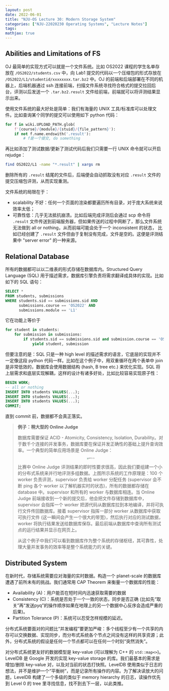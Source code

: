 ```yaml
---
layout: post
date: 2022-06-01
title: "NJU-OS Lecture 30: Modern Storage System"
categories: ["NJU-22020230 Operating Systems", "Lecture Notes"]
tags: 
mathjax: true
---
```


## Abilities and Limitations of FS

OJ 最简单的实现方式可以就是一个文件系统。比如 OS2022 课程的学生名单存放在 `/OS2022/students.csv` 中，向 Lab1 提交的代码以一个压缩包的形式存放在 `/OS2022/L1/studentid/xxxxxxxx.tar.bz2` 中。OJ 的前端和后端部署在不同的机器上，后端机器通过 ssh 连接前端，扫描文件系统寻找符合格式的提交拉回后台，评测以后发送一个 `.tar.bz2.result` 文件给前端，前端就可以将评测结果显示出来。<!-- more -->

使用文件系统的最大好处是简单：我们有海量的 UNIX 工具/标准库可以处理文件。比如查询某个同学的提交可以使用如下 python 代码：

```python
for f in wiki.UPLOAD_PATH.glob(
	f'{course}/{module}/{stuid}/{file_pattern}'):
    if not f.name.endswith('.result'):
        # f是一个提交, do something
```

再比如添加了测试数据/更新了测试代码后我们只需要一行 UNIX 命令就可以开启 rejudge：

```bash
find OS2022/L1 -name "*.result" | xargs rm
```

删除所有的 `.result` 结尾的文件后，后端便会自动抓取没有对应 `.result` 文件的提交压缩包评测，从而实现重测。

文件系统的局限在于：

* scalability 不好：任何一个页面的渲染都要遍历所有目录，对于庞大系统来说效率太低；
* 可靠性低：几乎无法抵抗崩溃。比如后端完成评测后会通过 scp 命令将 `.result` 文件传送到前端服务器，但如果传送的过程中网断了，那么文件系统无法做到 all or nothing，从而前端可能会处于一个 inconsistent 的状态， 比如已经创建了 `.result` 文件但由于复制没有完成，文件是空的。这便是评测结果中 "server error" 的一种来源。

## Relational Database

所有的数据都可以以二维表的形式存储在数据库内。Structured Query Language (SQL) 用于描述需求，数据库引擎负责将需求翻译成具体的实现。比如如下的 SQL 语句：

```sql
SELECT *
FROM students, submissions
WHERE students.sid == submissions.sid AND
	  submissions.course == 'OS2022' AND
	  submissions.module == 'L1'
```

它在功能上等价于

```python
for student in students:
    for submission in submissions:
        if students.sid == submissions.sid and submission.course == 'OS2022' and submissions.module == 'L1':
            yield student, submission
```

但要注意的是：SQL 只是一种 high level 的描述需求的语言，它底层的实现并不一定像这段 python 代码一样。比如在这个例子中，用双重循环在两个表单中 join 是非常低效的，数据库会使用数据结构 (hash, B tree etc.) 来优化实现。SQL 将上层需求和底层实现解耦，这样的设计有诸多好处，比如比较容易实现原子性：

```sql
BEGIN WORK;
-- all or nothing
INSERT INTO students VALUES(...);
INSERT INTO students VALUES(...);
INSERT INTO students VALUES(...);
COMMIT;
```

直到 commit 前，数据都不会真正落实。

> **例子：稍大型的 Online Judge**
>
> 数据库需要保证 ACID - Atomicity, Consistency, Isolation, Durability。对于数千个连接的并发事务，数据库要在保证并发正确性的基础上提升查询效率。一个典型的简单应用场景是 Online Judge：
>
> <center><img src="https://kristoff-starling.github.io/img/APIO-OJ.png" alt="APIO-OJ" style="zoom:33%;" /></center>
>
> 比赛中 Online Judge 评测结果的即时性要求很高，因此我们要组建一个小的分布式系统来并行地评测多组数据。上图所示系统的工作原理是：100 个 worker 负责评测，supervisor 负责给 worker 分配任务 (supervisor 会不断 ping 各个 worker 以了解机器实时的状态)，所有的数据都存储在 database 中。supervisor 和所有的 worker 与数据库相连。当 Online Judge 前端接收到一个新的提交后，他会把文件存储到数据库中，supervisor 会指挥一个 worker 把源代码从数据库拉到本地编译，并将可执行文件传回数据库。接着 supervisor 指挥一部分 worker 从数据库中获取可执行文件 (这一瞬间会产生一个很大的带宽)，然后执行对应的测试数据，worker 将执行结果发送给数据库保存。最后前端从数据库中查询所有测试点的运行结果并显示在网页上。
>
> 从这个例子中我们可以看到数据库作为整个系统的存储枢纽，其可靠性，处理大量并发事务的效率等是整个系统能力的关键。

## Distributed System

在新时代，存储系统需要应对海量的实时数据。构造一个 planet-scale 的数据库遭遇了前所未有的挑战。我们通常用 CAP Theorem 来衡量一个数据库的性能：

* Availability (A)：用户能否在短时间内迅速获取需要的数据
* Consistency (C)：系统是否处于一个一致的状态，同步是否正确 (比如先“取关”再“发送pyq”的操作顺序如果在地理上的另一个数据中心反序会造成严重的后果)。
* Partition Tolerance (P)：系统可以忍受怎样规模的延迟。

分布式系统要面对的问题比“并发编程”要更加严峻：多个线程至少有一个共享的内存可以交换数据、实现同步，而分布式系统各个节点之间没有这样的共享资源；此外，分布式系统的假设是任何一个节点都可以在任何一个时刻“突然消失”。

对分布式系统更友好的数据模型是 key-value (可以理解为 C++ 的 `std::map<>`)。LevelDB 是 Google 开发的实现 key-value storage 的库。我们最基本的需求是增加/删除 key-value 对，以及对当前的状态打快照。LevelDB 使用类似于日志的想法，并不是维护一个“平衡树“，而是记录所有操作的内容。为了解决读放大的问题，LevelDB 构建了一个多级的类似于 memory hierarchy 的日志，读操作优先到 Level 0 的 tree 里寻找信息，找不到去下一层，以此类推。
